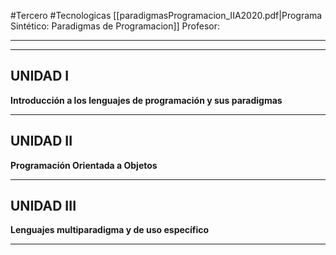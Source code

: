 #Tercero #Tecnologicas 
[[paradigmasProgramacion_IIA2020.pdf|Programa Sintético: Paradigmas de Programacion]]
Profesor: 
____
----
## UNIDAD I
__Introducción a los lenguajes de programación y sus paradigmas__

----
## UNIDAD II
__Programación Orientada a Objetos__

----
## UNIDAD III
__Lenguajes multiparadigma y de uso específico__

____

